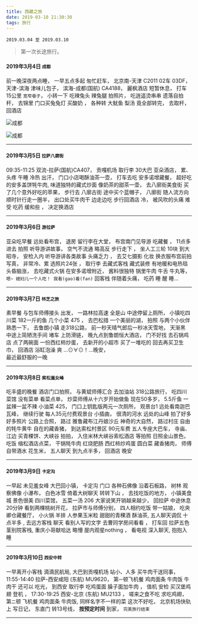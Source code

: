 ```yaml
---
title: 西藏之旅
date: 2019-03-10 21:30:30
tags: 旅行
---
```


` 2019.03.04 至 2019.03.10 `

>  第一次长途旅行。

#### 2019年3月4日 `成都`

前一晚深夜两点睡，
一早五点多起 匆忙赶车，
北京南-天津 C2011 02车 03DF，
天津-滨海 津味儿包子，
滨海-成都(国航) CA4188，
麗枫酒店 短暂休息，
打车15公里 `宽窄巷子`，
小转一下 吃辣兔头 辣兔腿 拍照片，
吃逍遥烫串串 遗落自拍杆，
去锦里 门口买兔兔灯 买酸奶 ，
各种转 大鱿鱼 梨汤 竟全部转完，
去取杆，回酒店

![成都](/img/xizang/c.jpg "xxxxx")

![成都](/img/cover.jpg "xxxxx")

---

#### 2019年3月5日 `拉萨八廓街`

09:35-11:25 双流-拉萨(国航)CA407，
贡嘎机场 取行李 30大巴 亚朵酒店，
累、头疼 午睡 冷热 出汗，
门口小店喝酥油茶一壶，
打车去吃  安多诺增藏餐，
超好吃的安多盖饼牦牛肉,
味道独特的藏式炒面 像奶茶的甜茶一壶，
去八廓街美食街 买了几个意外好吃的苹果，
步行去 八廓古街 途中买个蓝帽子，
八廓街 随人流方向顺时针行走一圈半，
出口处买牛肉干 边走边吃 步行回酒店 冷，
被风吹的头痛 难受 吃药 缓和些 ，
决定换酒店 

---

#### 2019年3月6日 `游拉萨`

亚朵吃早餐 远处看布宫，
退房 留行李在大堂，
布宫南门见导游 吃藏餐 ，
11点多进去 拍照 听导游讲故事，
空气不流通 略高反 步行走下 ，
坐人工三轮 10块 到大昭寺，
安检入内 听导游讲各类故事  头痛乏力 ，
去艾七摄影 化妆 换衣服布宫前拍写真，
非常冷、累  选照片24张 ，
取行李 去藏式客栈 藏式装修 有地暖和电热毯 头昏脑涨，
去吃藏式火锅 在安多诺增附近，
酱料很独特 锅里牛肉 牛舌 牛丸等，
` 嗯~ 媳妇儿一个人吃！ 我看(gao)着(fan)`
回客栈 伴随着头痛，
吃药 睡  醒 睡...

---

#### 2019年3月7日 `林芝之旅`

素早餐 与包车师傅接头 出发，
一路林拉高速 全是山 中途停留上厕所，
小镇吃四川菜 182一斤的鱼 几个小菜 475 ，
去巴松措 一个美丽的湖，
拍照 与两个小伙伴熟悉一下，
去鲁朗小镇 走318公路， 
前一秒天晴气郎后一秒冰天雪地，
天渐黑 中途上简陋洗手间 堵车 上防滑链，
晚九点到鲁朗恒大酒店，
门不好找 去石锅鸡店 点了两碗面 一份西红柿炒蛋，
去新开的小超市 买了一堆吃的 回去再买卫生巾，
回酒店 浴缸泡澡 爽 ...⊙∀⊙！...晚安，  
最近最舒服的一晚

---

#### 2019年3月8日 `索松羞女峰`

吃丰盛的晚餐 酒店门口拍照，
与黄斌师傅汇合 去加油站 318公路旅行，
吃四川菜馆 没有菜单 看菜点单，
炒菜师傅从十六岁开始做鱼 现在50多岁，
5.5斤鱼 一盆辣一盆不辣 小油菜 425，
门口上钥匙版两元一次厕所，
观景台1 远处看南迦巴瓦峰，
继续行驶 每人35元付费观景台 小插曲，
很清的河水 远处的山峰 拍了好多好多照片 公路上合照，
路过 雅鲁藏布江丹娘沙丘 神奇的大自然，
路过村庄 自由的牦牛黄牛 自在的藏香猪，
到达索松村景区 90元车费 五人专座大巴车，
寺庙、江边 买青稞饼、大峡谷 拍拍，
入住米林大峡谷索松酒店  等拍照 日照金山景色，
吃饭 缩松酒店点菜，
干锅牦牛肉 红烧肥肠 西红柿炒鸡蛋 圆白菜 藏香猪肉，
师傅自带酒水 花生米，
五人聊天 到九点半多，
回酒店 晚安

---

#### 2019年3月9日 `卡定沟`

一早起 未见羞女峰 大巴回小镇，
卡定沟 门口 各种石佛像 沿着石板路，
树林 观察佛像 小瀑布， 
白色冰雪 倚着大树聊天 转转下山 ，
去找吃饭的地方，
小镇美食城 景色很美 四川菜馆，
五菜一汤 206 大家说笑开销越来越少，
回拉萨 中途休息20分钟 看到两棵桃树开花，
拉萨市与师傅分别，
四人相约吃饭 带一姑娘，
吃央卿仓藏餐厅，
小火锅 羊排 人参果玉米粒 甜甜的青稞酒 酥油茶,
五人聊天调侃 十点半多 ,
去远方客栈 聊天 看别人写的文字 去曹同学房间看看 ，
打车回 拉萨五色茎别院客栈,
重庆小哥献哈达 略懵 屋内观星nothing ，
看电视 深入聊天,
抱抱入睡

---

#### 2019年3月10日 `西安中转`

一早离开小客栈 滴滴民航局,
大巴到贡嘎机场 站小、人多 买牛肉干送同事，
11:55-14:40 拉萨-西安咸阳 (东航) MU9620，
第`一`顿飞机餐 鸡肉面条 牛肉饭 牛肉干 还可以  吃光，
到西安 取行李 吃鸡蛋面 臊子面加牛肉 ，
值机 安检 买汉堡鸡翅 登机 ，
17:30-19:25 西安-北京 (东航) MU2133  ，
嗟来之食不吃 求吃鸡翅，
第`二`顿 飞机餐 鸡肉面条 牛肉饭,
同样名字不一样的菜 这次不好吃，
北京机场快轨上 写日记，
东直门 转13号线，
__按预定时间__ 到家，
`完美旅行结束`

***